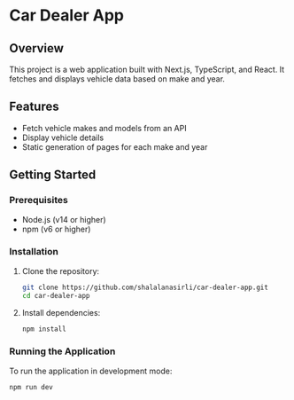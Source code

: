 # Car Dealer App

## Overview

This project is a web application built with Next.js, TypeScript, and React. It fetches and displays vehicle data based on make and year.

## Features

- Fetch vehicle makes and models from an API
- Display vehicle details
- Static generation of pages for each make and year

## Getting Started

### Prerequisites

- Node.js (v14 or higher)
- npm (v6 or higher)

### Installation

1. Clone the repository:

    ```sh
    git clone https://github.com/shalalanasirli/car-dealer-app.git
    cd car-dealer-app
    ```

2. Install dependencies:

    ```sh
    npm install
    ```

### Running the Application

To run the application in development mode:

```sh
npm run dev